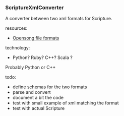 ### ScriptureXmlConverter

A converter between two xml formats for Scripture.


resources:

* [Opensong file formats](http://www.opensong.org/home/file-formats)

technology:

* Python? Ruby? C++? Scala ?

Probably Python or C++

todo:

* define schemas for the two formats
* parse and convert
* document a bit the code
* test with small example of xml matching the format
* test with actual Scripture
